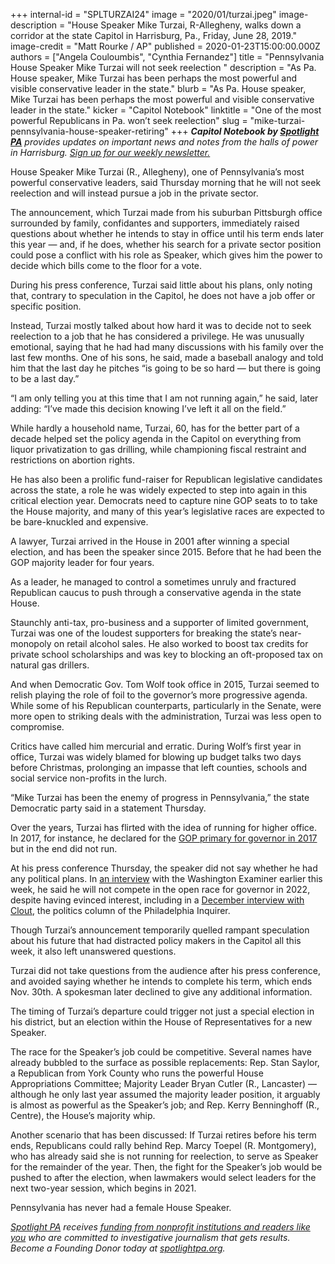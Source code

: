 +++
internal-id = "SPLTURZAI24"
image = "2020/01/turzai.jpeg"
image-description = "House Speaker Mike Turzai, R-Allegheny, walks down a corridor at the state Capitol in Harrisburg, Pa., Friday, June 28, 2019."
image-credit = "Matt Rourke / AP"
published = 2020-01-23T15:00:00.000Z
authors = ["Angela Couloumbis", "Cynthia Fernandez"]
title = "Pennsylvania House Speaker Mike Turzai will not seek reelection "
description = "As Pa. House speaker, Mike Turzai has been perhaps the most powerful and visible conservative leader in the state."
blurb = "As Pa. House speaker, Mike Turzai has been perhaps the most powerful and visible conservative leader in the state."
kicker = "Capitol Notebook"
linktitle = "One of the most powerful Republicans in Pa. won’t seek reelection"
slug = "mike-turzai-pennsylvania-house-speaker-retiring"
+++
<i><b>Capitol Notebook by </b></i><a href="https://www.spotlightpa.org/" ><i><b>Spotlight PA</b></i></a><i> provides updates on important news and notes from the halls of power in Harrisburg. </i><a href="https://www.spotlightpa.org/newsletters" ><i>Sign up for our weekly newsletter.</i></a>

House Speaker Mike Turzai (R., Allegheny), one of Pennsylvania’s most powerful conservative leaders, said Thursday morning that he will not seek reelection and will instead pursue a job in the private sector.

The announcement, which Turzai made from his suburban Pittsburgh office surrounded by family, confidantes and supporters, immediately raised questions about whether he intends to stay in office until his term ends later this year — and, if he does, whether his search for a private sector position could pose a conflict with his role as Speaker, which gives him the power to decide which bills come to the floor for a vote.

During his press conference, Turzai said little about his plans, only noting that, contrary to speculation in the Capitol, he does not have a job offer or specific position.

Instead, Turzai mostly talked about how hard it was to decide not to seek reelection to a job that he has considered a privilege. He was unusually emotional, saying that he had had many discussions with his family over the last few months. One of his sons, he said, made a baseball analogy and told him that the last day he pitches “is going to be so hard — but there is going to be a last day.”

“I am only telling you at this time that I am not running again,” he said, later adding: “I’ve made this decision knowing I’ve left it all on the field.”

While hardly a household name, Turzai, 60, has for the better part of a decade helped set the policy agenda in the Capitol on everything from liquor privatization to gas drilling, while championing fiscal restraint  and restrictions on abortion rights.

He has also been a prolific fund-raiser for Republican legislative candidates across the state, a role he was widely expected to step into again in this critical election year. Democrats need to capture nine GOP seats to to take the House majority, and many of this year’s legislative races are expected to be bare-knuckled and expensive.

A lawyer, Turzai arrived in the House in 2001 after winning a special election, and has been the speaker since 2015. Before that he had been the GOP majority leader for four years.

As a leader, he managed to control a sometimes unruly and fractured Republican caucus to push through a conservative agenda in the state House.

Staunchly anti-tax, pro-business and a supporter of limited government, Turzai was one of the loudest supporters for breaking the state’s near-monopoly on retail alcohol sales. He also worked to boost tax credits for private school scholarships and was key to blocking an oft-proposed tax on natural gas drillers.

And when Democratic Gov. Tom Wolf took office in 2015, Turzai seemed to relish playing the role of foil to the governor’s more progressive agenda. While some of his Republican counterparts, particularly in the Senate, were more open to striking deals with the administration, Turzai was less open to compromise.

Critics have called him mercurial and erratic. During Wolf’s first year in office, Turzai was widely blamed for blowing up budget talks two days before Christmas, prolonging an impasse that left counties, schools and social service non-profits in the lurch.

“Mike Turzai has been the enemy of progress in Pennsylvania,” the state Democratic party said in a statement Thursday.

Over the years, Turzai has flirted with the idea of running for higher office. In 2017, for instance, he declared for the <a href="https://www.inquirer.com/philly/news/politics/state/mike-turzai-diner-interview-for-governor-race-20171115.html" >GOP primary for governor in 2017</a> but in the end did not run.

At his press conference Thursday, the speaker did not say whether he had any political plans. In <a href="https://www.washingtonexaminer.com/news/pennsylvania-speaker-of-the-house-mike-turzai-to-retire" >an interview</a> with the Washington Examiner earlier this week, he said he will not compete in the open race for governor in 2022, despite having evinced interest, including in a <a href="https://www.inquirer.com/politics/clout/pennsylvania-society-mike-turzai-2022-governor-race-20191207.html" >December interview with Clout</a>, the politics column of the Philadelphia Inquirer.

Though Turzai’s announcement temporarily quelled rampant speculation about his future that had distracted policy makers in the Capitol all this week, it also left unanswered questions.

Turzai did not take questions from the audience after his press conference, and avoided saying whether he intends to complete his term, which ends Nov. 30th. A spokesman later declined to give any additional information.

The timing of Turzai’s departure could trigger not just a special election in his district, but an election within the House of Representatives for a new Speaker.

<script src="https://www.spotlightpa.org/embed.js" async></script><div data-spl-embed-version="1" data-spl-src="https://www.spotlightpa.org/embeds/newsletter/"></div>

The race for the Speaker’s job could be competitive. Several names have already bubbled to the surface as possible replacements: Rep. Stan Saylor, a Republican from York County who runs the powerful House Appropriations Committee; Majority Leader Bryan Cutler (R., Lancaster) — although he only last year assumed the majority leader position, it arguably is almost as powerful as the Speaker’s job; and Rep. Kerry Benninghoff (R., Centre), the House’s majority whip.

Another scenario that has been discussed: If Turzai retires before his term ends, Republicans could rally behind Rep. Marcy Toepel (R. Montgomery), who has already said she is not running for reelection, to serve as Speaker for the remainder of the year. Then, the fight for the Speaker’s job would be pushed to after the election, when lawmakers would select leaders for the next two-year session, which begins in 2021.

Pennsylvania has never had a female House Speaker.

<a href="https://www.spotlightpa.org/"><i>Spotlight PA</i></a><i> receives </i><a href="https://www.spotlightpa.org/support"><i>funding from nonprofit institutions and readers like you</i></a><i> who are committed to investigative journalism that gets results. Become a Founding Donor today at </i><a href="https://www.spotlightpa.org/"><i>spotlightpa.org</i></a><i>.</i>
